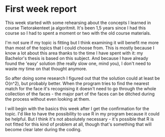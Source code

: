 # First week report

This week started with some rehearsing about the concepts I learned in course Tietorakenteet ja algoritmit. 
It's been 1,5 years since I had this course so I had to spent a moment or two with the old course materials.

I'm not sure if my topic is fitting but I think examining it will benefit me more than most of the topics that I could choose from.
This is mostly because I know a lot about this area thanks to the time I have spent with it: my Bachelor's thesis is based on this 
subject. And because I have already found the 'easy' solution (the really slow one, mind you), I don't need to waste my time on that 
thought anymore. 

So after doing some research I figured out that the solution could at least be O(n^2), but probably better. When the program tries to find
the nearest match for the face it's recognising it doesn't need to go through the whole collection of the faces - the major part of the
faces can be ditched during the process without even looking at them.

I will begin with the basics this week after I get the confirmation for the topic. I'd like to have the possibility to use R in my program
because it could be helpful. But I think it's not absolutely necessary - it's possible that R is not fitted for this kind of problem at
all, though that's something that will become clear later during the coding.
